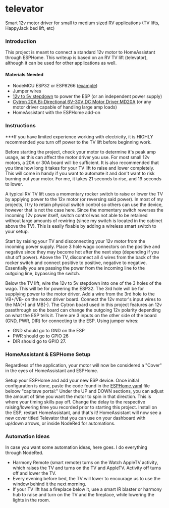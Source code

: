 # televator
Smart 12v motor driver for small to medium sized RV applications (TV lifts, HappyJack bed lift, etc)


### Introduction
This project is meant to connect a standard 12v motor to HomeAssistant through ESPHome. This writeup is based on an RV TV lift (televator), although it can be used for other applications as well.


#### Materials Needed
- NodeMCU ESP32 or ESP8266 ([example](https://www.amazon.com/gp/product/B09J95SMG7/ref=ppx_yo_dt_b_asin_image_o05_s00?ie=UTF8&th=1))
- Jumper wires
- [12v to 5v stepdown](https://www.amazon.com/gp/product/B00CBCGAL8/ref=ppx_yo_dt_b_asin_title_o05_s00?ie=UTF8&th=1) to power the ESP (or an independent power supply)
- [Cytron 20A Bi-Directional 6V-30V DC Motor Driver MD20A](https://www.amazon.com/gp/product/B07RQFN485/ref=ppx_yo_dt_b_asin_title_o02_s00?ie=UTF8&psc=1) (or any motor driver capable of handling large amp loads)
- HomeAssistant with the ESPHome add-on


### Instructions
***If you have limited experience working with electricity, it is HIGHLY recommended you turn off power to the TV lift before beginning work.

Before starting the project, check your motor to determine it's peak amp usage, as this can affect the motor driver you use. For most small 12v motors, a 20A or 30A board will be sufficient. It is also recommended that you time how long it takes for your TV lift to raise and lower completely. This will come in handy if you want to automate it and don't want to risk burning out your motor. For me, it takes 21 seconds to rise, and 19 seconds to lower.

A typical RV TV lift uses a momentary rocker switch to raise or lower the TV by applying power to the 12v motor (or reversing said power). In most of my projects, I try to retain physical switch control so others can use the device, however that is not the case here. Since the momentary switch reverses the incoming 12v power itself, switch control was not able to be retained without large amounts of rewiring (since my switch is located in the cabinet above the TV). This is easily fixable by adding a wireless smart switch to your setup.

Start by raising your TV and disconnecting your 12v motor from the incoming power supply. Place 3 hole wago connectors on the positive and negative since they may become hot after the next step (depending if you shut off power). Above the TV, disconnect all 4 wires from the back of the rocker switch and connect positive to positive, negative to negative. Essentially you are passing the power from the incoming line to the outgoing line, bypassing the switch.

Below the TV lift, wire the 12v to 5v stepdown into one of the 3 holes of the wago. This will be for powering the ESP32. The 3rd hole will be for supplying power to the motor driver. Add a wire from the 3rd hole to the VB+/VB- on the motor driver board. Connect the 12v motor's input wires to the MA(+) and MB(-). The Cytron board used in this project features an 12v passthrough so the board can change the outgoing 12v polarity depending on what the ESP tells it. There are 3 inputs on the other side of the board (GND, PWR, DIR) for connecting to the ESP. Using jumper wires:
- GND should go to GND on the ESP
- PWR should go to GPIO 26
- DIR should go to GPIO 27.


### HomeAssistant & ESPHome Setup
Regardless of the application, your motor will now be considered a "Cover" in the eyes of HomeAssistant and ESPHome.

Setup your ESPHome and add your new ESP device. Once initial configuration is done, paste the code found in the [ESPHome.yaml](https://github.com/tango2590/televator/blob/9214988cd70cf1514626a7958c143fc4e774a4a8/ESPHome.yml) file beloow "capitave portal:" Under the UP and DOWN sections, you can adjust the amount of time you want the motor to spin in that direction. This is where your timing skills pay off. Change the delay to the respective raising/lowering time you recorded prior to starting this project. Install on the ESP, restart HomeAssistant, and that's it! HomeAssistant will now see a new cover titled Televator that you can use on your dashboard with up/down arrows, or inside NodeRed for automations.

### Automation Ideas
In case you want some automation ideas, here goes. I do everything through NodeRed.
- Harmony Remote (smart remote) turns on the Watch AppleTV activity, which raises the TV and turns on the TV and AppleTV. Activity off turns off and lower the TV.
- Every evening before bed, the TV will lower to encourage us to use the window behind it the next morning.
- If your TV lift has a fireplace below it, use a smart IR blaster or harmony hub to raise and turn on the TV and the fireplace, while lowering the lights in the room.
